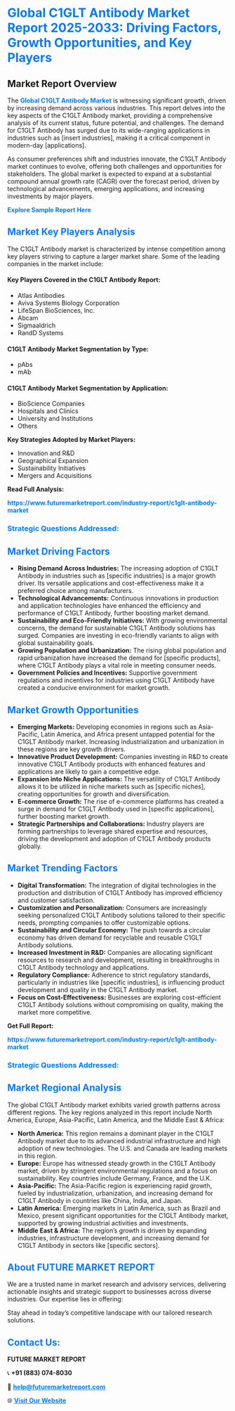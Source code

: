 <h1 style="color: #007BFF;">Global C1GLT Antibody Market Report 2025-2033: Driving Factors, Growth Opportunities, and Key Players</h1>

<section id="overview">
<h2>Market Report Overview</h2>
<p>The <a href="https://www.futuremarketreport.com/industry-report/c1glt-antibody-market" style="color: #007BFF; text-decoration: none;"><strong>Global C1GLT Antibody Market</strong></a> is witnessing significant growth, driven by increasing demand across various industries. This report delves into the key aspects of the C1GLT Antibody market, providing a comprehensive analysis of its current status, future potential, and challenges. The demand for C1GLT Antibody has surged due to its wide-ranging applications in industries such as [insert industries], making it a critical component in modern-day [applications].</p>
<p>As consumer preferences shift and industries innovate, the C1GLT Antibody market continues to evolve, offering both challenges and opportunities for stakeholders. The global market is expected to expand at a substantial compound annual growth rate (CAGR) over the forecast period, driven by technological advancements, emerging applications, and increasing investments by major players.</p>
</section>

<section id="overview">
<p><a href="https://www.futuremarketreport.com/request-sample/reportId=55995" style="color: #007BFF; text-decoration: none;"><strong>Explore Sample Report Here</strong></a></p>
</section>

<section id="key-players">
<h2 style="color: #007BFF;">Market Key Players Analysis</h2>
<p>The C1GLT Antibody market is characterized by intense competition among key players striving to capture a larger market share. Some of the leading companies in the market include:</p>
<h4>Key Players Covered in the C1GLT Antibody Report:</h4>
<ul><li>Atlas Antibodies</li><li>Aviva Systems Biology Corporation</li><li>LifeSpan BioSciences, Inc.</li><li>Abcam</li><li>Sigmaaldrich</li><li>RandD Systems</li></ul>
<h4>C1GLT Antibody Market Segmentation by Type:</h4>
<ul><li>pAbs</li><li>mAb</li></ul>

<h4>C1GLT Antibody Market Segmentation by Application:</h4>
<ul><li>BioScience Companies</li><li>Hospitals and Clinics</li><li>University and Institutions</li><li>Others</li></ul>
<p><strong>Key Strategies Adopted by Market Players:</strong></p>
<ul>
<li>Innovation and R&D</li>
<li>Geographical Expansion</li>
<li>Sustainability Initiatives</li>
<li>Mergers and Acquisitions</li>
</ul>
</section>

<section>
<p><strong>Read Full Analysis: </strong></p><a href="https://www.futuremarketreport.com/industry-report/c1glt-antibody-market" style="color: #007BFF; text-decoration: none;"><strong>https://www.futuremarketreport.com/industry-report/c1glt-antibody-market</strong></a>
<h3 style="color: #007BFF;">Strategic Questions Addressed:</h3>
</section>

<section id="driving-factors">
<h2 style="color: #007BFF;">Market Driving Factors</h2>
<ul>
<li><strong>Rising Demand Across Industries:</strong> The increasing adoption of C1GLT Antibody in industries such as [specific industries] is a major growth driver. Its versatile applications and cost-effectiveness make it a preferred choice among manufacturers.</li>
<li><strong>Technological Advancements:</strong> Continuous innovations in production and application technologies have enhanced the efficiency and performance of C1GLT Antibody, further boosting market demand.</li>
<li><strong>Sustainability and Eco-Friendly Initiatives:</strong> With growing environmental concerns, the demand for sustainable C1GLT Antibody solutions has surged. Companies are investing in eco-friendly variants to align with global sustainability goals.</li>
<li><strong>Growing Population and Urbanization:</strong> The rising global population and rapid urbanization have increased the demand for [specific products], where C1GLT Antibody plays a vital role in meeting consumer needs.</li>
<li><strong>Government Policies and Incentives:</strong> Supportive government regulations and incentives for industries using C1GLT Antibody have created a conducive environment for market growth.</li>
</ul>
</section>

<section id="growth-opportunities">
<h2 style="color: #007BFF;">Market Growth Opportunities</h2>
<ul>
<li><strong>Emerging Markets:</strong> Developing economies in regions such as Asia-Pacific, Latin America, and Africa present untapped potential for the C1GLT Antibody market. Increasing industrialization and urbanization in these regions are key growth drivers.</li>
<li><strong>Innovative Product Development:</strong> Companies investing in R&D to create innovative C1GLT Antibody products with enhanced features and applications are likely to gain a competitive edge.</li>
<li><strong>Expansion into Niche Applications:</strong> The versatility of C1GLT Antibody allows it to be utilized in niche markets such as [specific niches], creating opportunities for growth and diversification.</li>
<li><strong>E-commerce Growth:</strong> The rise of e-commerce platforms has created a surge in demand for C1GLT Antibody used in [specific applications], further boosting market growth.</li>
<li><strong>Strategic Partnerships and Collaborations:</strong> Industry players are forming partnerships to leverage shared expertise and resources, driving the development and adoption of C1GLT Antibody products globally.</li>
</ul>
</section>

<section id="trending-factors">
<h2 style="color: #007BFF;">Market Trending Factors</h2>
<ul>
<li><strong>Digital Transformation:</strong> The integration of digital technologies in the production and distribution of C1GLT Antibody has improved efficiency and customer satisfaction.</li>
<li><strong>Customization and Personalization:</strong> Consumers are increasingly seeking personalized C1GLT Antibody solutions tailored to their specific needs, prompting companies to offer customizable options.</li>
<li><strong>Sustainability and Circular Economy:</strong> The push towards a circular economy has driven demand for recyclable and reusable C1GLT Antibody solutions.</li>
<li><strong>Increased Investment in R&D:</strong> Companies are allocating significant resources to research and development, resulting in breakthroughs in C1GLT Antibody technology and applications.</li>
<li><strong>Regulatory Compliance:</strong> Adherence to strict regulatory standards, particularly in industries like [specific industries], is influencing product development and quality in the C1GLT Antibody market.</li>
<li><strong>Focus on Cost-Effectiveness:</strong> Businesses are exploring cost-efficient C1GLT Antibody solutions without compromising on quality, making the market more competitive.</li>
</ul>
</section>

<section>
<p><strong>Get Full Report: </strong></p><a href="https://www.futuremarketreport.com/industry-report/c1glt-antibody-market" style="color: #007BFF; text-decoration: none;"><strong>https://www.futuremarketreport.com/industry-report/c1glt-antibody-market</strong></a>
<h3 style="color: #007BFF;">Strategic Questions Addressed:</h3>
</section>


<section id="regional-analysis">
<h2 style="color: #007BFF;">Market Regional Analysis</h2>
<p>The global C1GLT Antibody market exhibits varied growth patterns across different regions. The key regions analyzed in this report include North America, Europe, Asia-Pacific, Latin America, and the Middle East & Africa:</p>
<ul>
<li><strong>North America:</strong> This region remains a dominant player in the C1GLT Antibody market due to its advanced industrial infrastructure and high adoption of new technologies. The U.S. and Canada are leading markets in this region.</li>
<li><strong>Europe:</strong> Europe has witnessed steady growth in the C1GLT Antibody market, driven by stringent environmental regulations and a focus on sustainability. Key countries include Germany, France, and the U.K.</li>
<li><strong>Asia-Pacific:</strong> The Asia-Pacific region is experiencing rapid growth, fueled by industrialization, urbanization, and increasing demand for C1GLT Antibody in countries like China, India, and Japan.</li>
<li><strong>Latin America:</strong> Emerging markets in Latin America, such as Brazil and Mexico, present significant opportunities for the C1GLT Antibody market, supported by growing industrial activities and investments.</li>
<li><strong>Middle East & Africa:</strong> The region’s growth is driven by expanding industries, infrastructure development, and increasing demand for C1GLT Antibody in sectors like [specific sectors].</li>
</ul>
</section>

<footer>
<h2 style="color: #007BFF;">About FUTURE MARKET REPORT</h2>
<p>We are a trusted name in market research and advisory services, delivering actionable insights and strategic support to businesses across diverse industries. Our expertise lies in offering:</p>

<p>Stay ahead in today’s competitive landscape with our tailored research solutions.</p>

<h2 style="color: #007BFF;">Contact Us:</h2>
<p><strong>FUTURE MARKET REPORT</strong></p>
<p>📞 <strong>+91 (883) 074-8030</strong></p>
<p>📧 <strong><a href="mailto:help@futuremarketreport.com" style="color: #007BFF;">help@futuremarketreport.com</a></strong></p>
<p>🌐 <strong><a href="https://www.futuremarketreport.com/" style="color: #007BFF;">Visit Our Website</a></strong></p>
</footer>